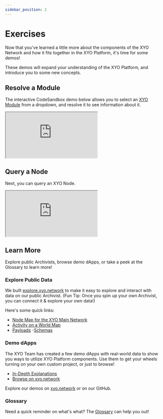 ```yaml
---
sidebar_position: 2
---
```


# Exercises
Now that you've learned a little more about the components of the XYO Network and how it fits together in the XYO Platform, it's time for some demos!

These demos will expand your understanding of the XYO Platform, and introduce you to some new concepts.
## Resolve a Module
The interactive CodeSandbox demo below allows you to select an [XYO Module](/docs/glossary) from a dropdown, and resolve it to see information about it.

<iframe
  src="https://codesandbox.io/p/sandbox/memory-node-with-modules-tlvunq?file=%2Fsrc%2FApp.tsx%3A23%2C32&codemirror=1&hidenavigation=1"
  allow="accelerometer; ambient-light-sensor; camera; encrypted-media; geolocation; gyroscope; hid; microphone; midi; payment; usb; vr; xr-spatial-tracking"
  sandbox="allow-forms allow-modals allow-popups allow-presentation allow-same-origin allow-scripts"
  className="code-sandbox-div"
></iframe>

## Query a Node
Next, you can query an XYO Node.

<iframe
  src="https://codesandbox.io/p/sandbox/witness-data-8wbw6t?file=%2Fsrc%2FApp.tsx%3A45%2C21&codemirror=1&hidenavigation=1"
  allow="accelerometer; ambient-light-sensor; camera; encrypted-media; geolocation; gyroscope; hid; microphone; midi; payment; usb; vr; xr-spatial-tracking"
  sandbox="allow-forms allow-modals allow-popups allow-presentation allow-same-origin allow-scripts"
  className="code-sandbox-div"
></iframe>

## Learn More
Explore public Archivists, browse demo dApps, or take a peek at the Glossary to learn more!

### Explore Public Data
We built [explore.xyo.network](https://explore.xyo.network) to make it easy to explore and interact with data on our public Archivist. (Fun Tip: Once you spin up your own Archivist, you can connect it & explore your own data!)

Here's some quick links:

- [Node Map for the XYO Main Network](https://explore.xyo.network/?network=main)
- [Activity on a World Map](https://explore.xyo.network/activity?network=main)
- [Payloads](https://explore.xyo.network/payload?network=main)
-[Schemas ](https://explore.xyo.network/schema?network=main)
### Demo dApps
The XYO Team has created a few demo dApps with real-world data to show you ways to utilize XYO Platform components. Use them to get your wheels turning on your own custom project, or just to browse!

- [In-Depth Explanations](/docs/category/demo-dapps)
- [Browse on xyo.network](https://xyo.network/dapp)

Explore our demos on [xyo.network](https://xyo.network/dapp) or on our GitHub.

### Glossary
Need a quick reminder on what's what? The [Glossary](/docs/glossary) can help you out!